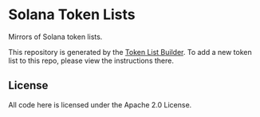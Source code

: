 # Solana Token Lists

Mirrors of Solana token lists.

This repository is generated by the [Token List Builder](https://github.com/CLBExchange/token-list-builder). To add a new token list to this repo, please view the instructions there.

## License

All code here is licensed under the Apache 2.0 License.
